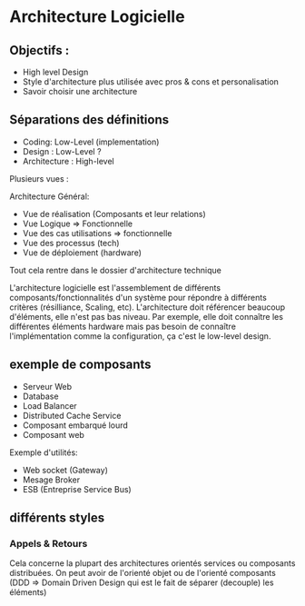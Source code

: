 # Architecture Logicielle

## Objectifs :
* High level Design
* Style d'architecture plus utilisée avec pros & cons et personalisation
* Savoir choisir une architecture

## Séparations des définitions 

* Coding: Low-Level (implementation)
* Design : Low-Level ?
* Architecture : High-level

Plusieurs vues :

Architecture Général:
* Vue de réalisation (Composants et leur relations)
* Vue Logique => Fonctionnelle
* Vue des cas utilisations => fonctionnelle
* Vue des processus (tech)
* Vue de déploiement (hardware)

Tout cela rentre dans le dossier d'architecture technique


L'architecture logicielle est l'assemblement de différents composants/fonctionnalités d'un système pour répondre à différents critères (résilliance, Scaling, etc). L'architecture doit référencer beaucoup d'éléments, elle n'est pas bas niveau. Par exemple, elle doit connaître les différentes éléments hardware mais pas besoin de connaître l'implémentation comme la configuration, ça c'est le low-level design.

## exemple de composants
* Serveur Web
* Database
* Load Balancer
* Distributed Cache Service
* Composant embarqué lourd
* Composant web

Exemple d'utilités: 
* Web socket (Gateway)
* Mesage Broker
* ESB (Entreprise Service Bus)

## différents styles

### Appels & Retours
Cela concerne la plupart des architectures orientés services ou composants distribuées. On peut avoir de l'orienté objet ou de l'orienté composants (DDD => Domain Driven Design qui est le fait de séparer (decouple) les éléments)

###
